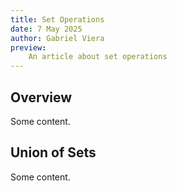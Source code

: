```yaml
---
title: Set Operations
date: 7 May 2025
author: Gabriel Viera
preview: 
    An article about set operations
---
```


## Overview
Some content.

## Union of Sets
Some content.